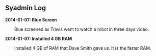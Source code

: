   <div class="content">
    <div class="field field-name-body field-type-text-with-summary field-label-hidden"><div class="field-items"><div class="field-item even"><h2>Syadmin Log</h2><p><strong>2014-01-07:  Blue Screen</strong></p><p style="padding-left: 30px;">Blue screened as Travis went to watch a robot in three days video.</p><p><strong>2014-01-07:  Installed 4 GB RAM</strong></p><p style="padding-left: 30px;">Installed 4 GB of RAM that Dave Smith gave us.  It is the faster RAM.</p></div></div></div>  </div>

  
  
</div>
  </div>
</div>
  </div>
    </div>